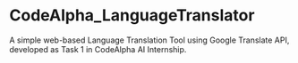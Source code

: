 # CodeAlpha_LanguageTranslator
A simple web-based Language Translation Tool using Google Translate API, developed as Task 1 in CodeAlpha AI Internship.
